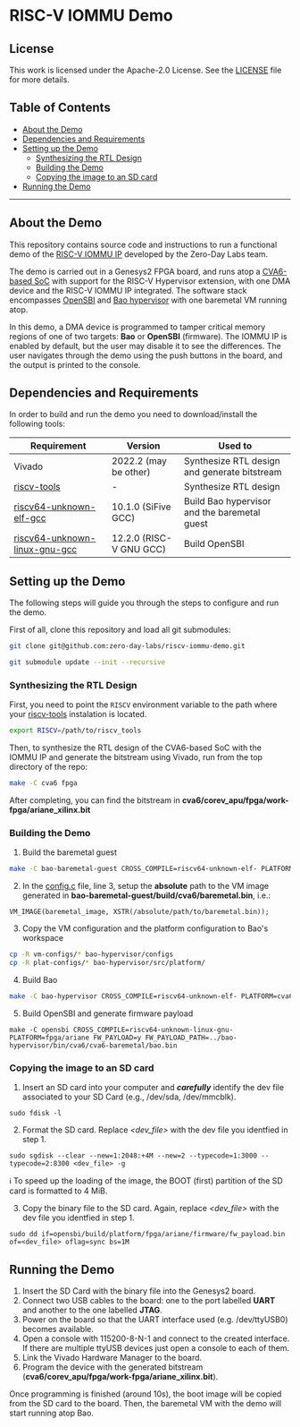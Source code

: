 # RISC-V IOMMU Demo

## License

This work is licensed under the Apache-2.0 License. See the [LICENSE](./LICENSE) file for more details.

## Table of Contents

- [About the Demo](#about-the-demo)
- [Dependencies and Requirements](#dependencies-and-requirements)
- [Setting up the Demo](#setting-up-the-demo)
    - [Synthesizing the RTL Design](#synthesizing-the-rtl-design)
    - [Building the Demo](#building-the-demo)
    - [Copying the image to an SD card](#copying-the-image-to-an-sd-card)
- [Running the Demo](#running-the-demo)

***

## About the Demo

This repository contains source code and instructions to run a functional demo of the [RISC-V IOMMU IP](https://github.com/zero-day-labs/riscv-iommu) developed by the Zero-Day Labs team. 

The demo is carried out in a Genesys2 FPGA board, and runs atop a [CVA6-based SoC](https://github.com/zero-day-labs/cva6/tree/feat/iommu-demo) with support for the RISC-V Hypervisor extension, with one DMA device and the RISC-V IOMMU IP integrated. The software stack encompasses [OpenSBI](https://github.com/riscv-software-src/opensbi) and [Bao hypervisor](https://github.com/bao-project/bao-hypervisor) with one baremetal VM running atop.

In this demo, a DMA device is programmed to tamper critical memory regions of one of two targets: **Bao** or **OpenSBI** (firmware). The IOMMU IP is enabled by default, but the user may disable it to see the differences. The user navigates through the demo using the push buttons in the board, and the output is printed to the console.

## Dependencies and Requirements

In order to build and run the demo you need to download/install the following tools:

| Requirement | Version | Used to |
| - | - | - |
| Vivado | 2022.2 (may be other) | Synthesize RTL design and generate bitstream |
| [riscv-tools](https://github.com/riscv-software-src/riscv-tools) | - | Synthesize RTL design |
| [riscv64-unknown-elf-gcc](https://static.dev.sifive.com/dev-tools/freedom-tools/v2020.08/riscv64-unknown-elf-gcc-10.1.0-2020.08.2-x86_64-linux-ubuntu14.tar.gz) | 10.1.0 (SiFive GCC) | Build Bao hypervisor and the baremetal guest |
| [riscv64-unknown-linux-gnu-gcc](https://github.com/riscv-collab/riscv-gnu-toolchain/releases/tag/2021.08.11) | 12.2.0 (RISC-V GNU GCC) | Build OpenSBI |

## Setting up the Demo

The following steps will guide you through the steps to configure and run the demo.

First of all, clone this repository and load all git submodules:

```bash
git clone git@github.com:zero-day-labs/riscv-iommu-demo.git

git submodule update --init --recursive
```

### Synthesizing the RTL Design

First, you need to point the `RISCV` environment variable to the path where your [riscv-tools](https://github.com/riscv-software-src/riscv-tools) instalation is located.

```bash
export RISCV=/path/to/riscv_tools
```

Then, to synthesize the RTL design of the CVA6-based SoC with the IOMMU IP and generate the bitstream using Vivado, run from the top directory of the repo:
```bash
make -C cva6 fpga
```

After completing, you can find the bitstream in **cva6/corev_apu/fpga/work-fpga/ariane_xilinx.bit**

### Building the Demo

1. Build the baremetal guest

```bash
make -C bao-baremetal-guest CROSS_COMPILE=riscv64-unknown-elf- PLATFORM=cva6
```

2. In the [config.c](./vm-configs/cva6-baremetal/config.c) file, line 3, setup the **absolute** path to the VM image generated in **bao-baremetal-guest/build/cva6/baremetal.bin**, i.e.:

```
VM_IMAGE(baremetal_image, XSTR(/absolute/path/to/baremetal.bin));
```

3. Copy the VM configuration and the platform configuration to Bao's workspace

```bash
cp -R vm-configs/* bao-hypervisor/configs
cp -R plat-configs/* bao-hypervisor/src/platform/
```

4. Build Bao

```bash
make -C bao-hypervisor CROSS_COMPILE=riscv64-unknown-elf- PLATFORM=cva6 CONFIG=cva6-baremetal CONFIG_BUILTIN=y
```

5. Build OpenSBI and generate firmware payload

```
make -C opensbi CROSS_COMPILE=riscv64-unknown-linux-gnu- PLATFORM=fpga/ariane FW_PAYLOAD=y FW_PAYLOAD_PATH=../bao-hypervisor/bin/cva6/cva6-baremetal/bao.bin
```

### Copying the image to an SD card

1. Insert an SD card into your computer and ***carefully*** identify the dev file associated to your SD Card (e.g., /dev/sda, /dev/mmcblk).
```
sudo fdisk -l
```

2. Format the SD card. Replace *\<dev_file\>* with the dev file you identfied in step 1. 
```
sudo sgdisk --clear --new=1:2048:+4M --new=2 --typecode=1:3000 --typecode=2:8300 <dev_file> -g
```
:information_source: To speed up the loading of the image, the BOOT (first) partition of the SD card is formatted to 4 MiB.

3. Copy the binary file to the SD card. Again, replace *\<dev_file\>* with the dev file you identfied in step 1. 
```
sudo dd if=opensbi/build/platform/fpga/ariane/firmware/fw_payload.bin of=<dev_file> oflag=sync bs=1M
```

## Running the Demo

1. Insert the SD Card with the binary file into the Genesys2 board.
2. Connect two USB cables to the board: one to the port labelled **UART** and another to the one labelled **JTAG**.
3. Power on the board so that the UART interface used (e.g. /dev/ttyUSB0) becomes available.
4. Open a console with 115200-8-N-1 and connect to the created interface. If there are multiple ttyUSB devices just open a console to each of them.
5. Link the Vivado Hardware Manager to the board.
6. Program the device with the generated bitstream (**cva6/corev_apu/fpga/work-fpga/ariane_xilinx.bit**).

Once programming is finished (around 10s), the boot image will be copied from the SD card to the board. Then, the baremetal VM with the demo will start running atop Bao.